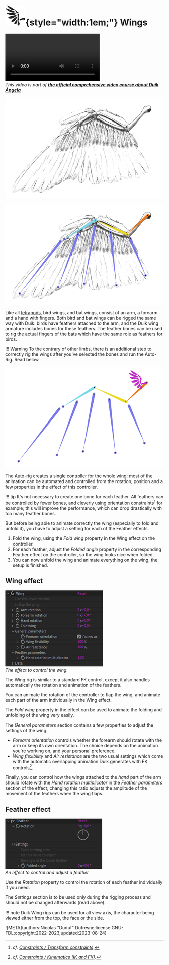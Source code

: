 # ![](../../../img/duik/icons/wing.svg){style="width:1em;"} Wings

![RXLAB_VIDEO](https://rxlaboratory.org/wp-content/uploads/rx-videos/Duik17_E07_Wings__EN_720.mp4)  
*This video is part of [__the official comprehensive video course about Duik Ángela__](https://rxlaboratory.org/product/the-official-comprehensive-video-course-about-duik-angela/)*

![](../../../img/illustration/Wingbones.png)

![](../../../img/illustration/Wingbones_bones_00000.png)

Like all [tetrapods](https://en.wikipedia.org/wiki/Tetrapod), bird wings, and bat wings, consist of an arm, a forearm and a hand with fingers. Both bird and bat wings can be rigged the same way with Duik: birds have feathers attached to the arm, and the Duik wing armature includes bones for these feathers. The feather bones can be used to rig the actual fingers of the bats which have the same role as feathers for birds.

!!! Warning
    To the contrary of other limbs, there is an additional step to correctly rig the wings after you've selected the bones and run the Auto-Rig. Read below.

![](../../../img/duik/bones/Wingbones_rig_00000.png)

The Auto-rig creates a single controller for the whole wing: most of the animation can be automated and controlled from the rotation, position and a few properties in the effect of this controller.

!!! tip
    It's not necessary to create one bone for each feather. All feathers can be controlled by fewer bones, and cleverly using orientation constraints[^1] for example; this will improve the performance, which can drop drastically with too many feather bones.

But before being able to animate correctly the wing (especially to fold and unfold it), you have to adjust a setting for each of the Feather effects.

1. Fold the wing, using the *Fold wing* property in the Wing effect on the controller.
2. For each feather, adjust the *Folded angle* property in the corresponding Feather effect on the controller, so the wing looks nice when folded.
3. You can now unfold the wing and animate everything on the wing, the setup is finished.

## Wing effect

![](../../../img/duik/bones/wing_effect.png)  
*The effect to control the wing.*

The Wing rig is similar to a standard FK control, except it also handles automatically the rotation and animation of the feathers.

You can animate the rotation of the controller to flap the wing, and animate each part of the arm individually in the Wing effect.

The *Fold wing* property in the effect can be used to animate the folding and unfolding of the wing very easily.

The *General parameters* section contains a few properties to adjust the settings of the wing:

- *Forearm orientation* controls whether the forearm should rotate with the arm or keep its own orientation. The choice depends on the animation you're working on, and your personal preference.
- *Wing flexibility* and *Air resistance* are the two usual settings which come with the automatic overlapping animation Duik generates with FK controls[^2].

Finally, you can control how the wings attached to the *hand* part of the arm should rotate with the *Hand rotation multiplicator* in the *Feather parameters* section of the effect; changing this ratio adjusts the amplitude of the movement of the feathers when the wing flaps.

## Feather effect

![](../../../img/duik/bones/feather_effect.png)  
*An effect to control and adjust a feather.*

Use the *Rotation* property to control the rotation of each feather individually if you need.

The *Settings* section is to be used only during the rigging process and should not be changed afterwards (read above).

!!! note
    Duik Wing rigs can be used for all view axis, the character being viewed either from the top, the face or the side.

[^1]: *cf.* [*Constraints / Transform constraints*](../../constraints/transform.md).

[^2]: *cf.* [*Constraints / Kinematics (IK and FK)*](../../constraints/kinematics.md).

![META](authors:Nicolas "Duduf" Dufresne;license:GNU-FDL;copyright:2022-2023;updated:2023-08-24)
